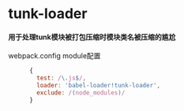 # tunk-loader
#### 用于处理tunk模块被打包压缩时模块类名被压缩的尴尬

webpack.config module配置
````Javascript
      {
        test: /\.js$/,
        loader: 'babel-loader!tunk-loader',
        exclude: /(node_modules)/
      }
````
